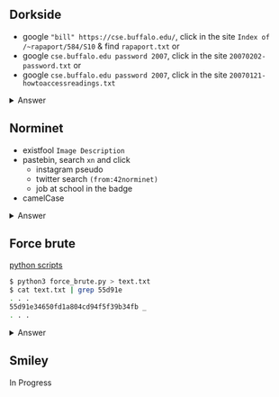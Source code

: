 ## Dorkside
- google `"bill" https://cse.buffalo.edu/`, click in the site `Index of /~rapaport/584/S10` & find `rapaport.txt`
or 
- google `cse.buffalo.edu password 2007`, click in the site `20070202-password.txt`
or 
- google `cse.buffalo.edu password 2007`, click in the site `20070121-howtoaccessreadings.txt`

<details>
<summary markdown="span">Answer</summary>

flag : ``
Rapaport
``
</details>

## Norminet
- existfool `Image Description`
- pastebin, search `xn` and click
    - instagram pseudo
    - twitter search `(from:42norminet)`
    - job at school in the badge
- camelCase

<details>
<summary markdown="span">Answer</summary>

flag : ``
020317-42norminet-executiveCat
``
</details>

## Force brute
[python scripts](https://github.com/GuillaumeDupuy/CTF/blob/main/42CTF/scripts/force_brute.py)

```sh
$ python3 force_brute.py > text.txt
$ cat text.txt | grep 55d91e
. . .
55d91e34650fd1a804cd94f5f39b34fb _
. . .
```
<details>
<summary markdown="span">Answer</summary>

flag : ``
21Iliad18Elisa
``
</details>

## Smiley

In Progress

<!-- ```sh
$ ./smiley
$ 42CTF{}
$ could you give me a hint please??
```
```
xxd ./smiley | head
``` -->